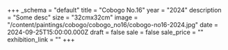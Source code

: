 +++
_schema = "default"
title = "Cobogo No.16"
year = "2024"
description = "Some desc"
size = "32cmx32cm"
image = "/content/paintings/cobogo/cobogo_no16/cobogo-no16-2024.jpg"
date = 2024-09-25T15:00:00.000Z
draft = false
sale = false
sale_price = ""
exhibition_link = ""
+++
